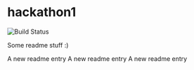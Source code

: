 # hackathon1

![Build Status](https://travis-ci.org/jghackathon/hackathon1.svg?branch=master)

Some readme stuff :)

A new readme entry
A new readme entry
A new readme entry
